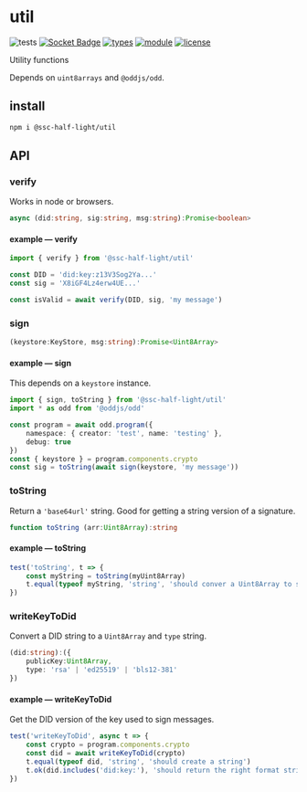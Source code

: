 # util
![tests](https://github.com/ssc-half-light/util/actions/workflows/nodejs.yml/badge.svg)
[![Socket Badge](https://socket.dev/api/badge/npm/package/@ssc-half-light/util)](https://socket.dev/npm/package/@ssc-half-light/util)
[![types](https://img.shields.io/npm/types/@ssc-half-light/util)](README.md)
[![module](https://img.shields.io/badge/module-ESM-blue)](README.md)
[![license](https://img.shields.io/badge/license-MIT-brightgreen)](LICENSE)

Utility functions

Depends on `uint8arrays` and `@oddjs/odd`.

## install

```bash
npm i @ssc-half-light/util
```

## API

### verify
Works in node or browsers.

```ts
async (did:string, sig:string, msg:string):Promise<boolean>
```

#### example &mdash; verify
```ts
import { verify } from '@ssc-half-light/util'

const DID = 'did:key:z13V3Sog2Ya...'
const sig = 'X8iGF4Lz4erw4UE...'

const isValid = await verify(DID, sig, 'my message')
```

### sign
```ts
(keystore:KeyStore, msg:string):Promise<Uint8Array>
```

#### example &mdash; sign
This depends on a `keystore` instance.

```ts
import { sign, toString } from '@ssc-half-light/util'
import * as odd from '@oddjs/odd'

const program = await odd.program({
    namespace: { creator: 'test', name: 'testing' },
    debug: true
})
const { keystore } = program.components.crypto
const sig = toString(await sign(keystore, 'my message'))
```


### toString
Return a `'base64url'` string. Good for getting a string version of a signature.

```ts
function toString (arr:Uint8Array):string
```

#### example &mdash; toString
```js
test('toString', t => {
    const myString = toString(myUint8Array)
    t.equal(typeof myString, 'string', 'should conver a Uint8Array to string')
})
```

### writeKeyToDid
Convert a DID string to a `Uint8Array` and `type` string.

```ts
(did:string):({
    publicKey:Uint8Array,
    type: 'rsa' | 'ed25519' | 'bls12-381'
})
```

#### example &mdash; writeKeyToDid
Get the DID version of the key used to sign messages.

```js
test('writeKeyToDid', async t => {
    const crypto = program.components.crypto
    const did = await writeKeyToDid(crypto)
    t.equal(typeof did, 'string', 'should create a string')
    t.ok(did.includes('did:key:'), 'should return the right format string')
})
```

